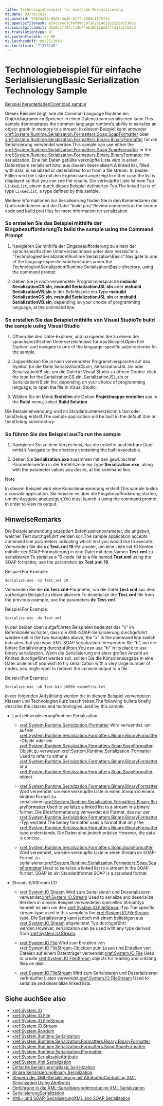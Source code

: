 ```yaml
---
title: Technologiebeispiel für einfache Serialisierung
ms.date: 03/30/2017
ms.assetid: 9d824e16-08d1-4a36-bc7f-2388c1f75f34
ms.openlocfilehash: e5dcc9ec7cf6f996c97262b14020552286c530da
ms.sourcegitcommit: da2dd2772fcf32b44eb18b1cbe8affd17b1753c9
ms.translationtype: HT
ms.contentlocale: de-DE
ms.lasthandoff: 09/27/2019
ms.locfileid: "71353140"
---
```

# <a name="basic-serialization-technology-sample"></a><span data-ttu-id="b2788-102">Technologiebeispiel für einfache Serialisierung</span><span class="sxs-lookup"><span data-stu-id="b2788-102">Basic Serialization Technology Sample</span></span>

[<span data-ttu-id="b2788-103">Beispiel herunterladen</span><span class="sxs-lookup"><span data-stu-id="b2788-103">Download sample</span></span>](https://download.microsoft.com/download/4/7/B/47B2164C-E780-4B10-8DE4-2CB5B886E0A6/Technologies/Serialization/Runtime%20Serialization/Basic.zip.exe)

<span data-ttu-id="b2788-104">Dieses Beispiel zeigt, wie die Common Language Runtime ein Objektdiagramm im Speicher in einen Datenstream serialisieren kann.</span><span class="sxs-lookup"><span data-stu-id="b2788-104">This sample demonstrates the common language runtime's ability to serialize an object graph in memory to a stream.</span></span> <span data-ttu-id="b2788-105">In diesem Beispiel kann entweder <xref:System.Runtime.Serialization.Formatters.Soap.SoapFormatter> oder <xref:System.Runtime.Serialization.Formatters.Binary.BinaryFormatter> für die Serialisierung verwendet werden.</span><span class="sxs-lookup"><span data-stu-id="b2788-105">This sample can use either the <xref:System.Runtime.Serialization.Formatters.Soap.SoapFormatter> or the <xref:System.Runtime.Serialization.Formatters.Binary.BinaryFormatter> for serialization.</span></span> <span data-ttu-id="b2788-106">Eine mit Daten gefüllte verknüpfte Liste wird in einen Dateistream serialisiert bzw. aus diesem deserialisiert.</span><span class="sxs-lookup"><span data-stu-id="b2788-106">A linked list, filled with data, is serialized or deserialized to or from a file stream.</span></span> <span data-ttu-id="b2788-107">In beiden Fällen wird die Liste mit den Ergebnissen angezeigt.</span><span class="sxs-lookup"><span data-stu-id="b2788-107">In either case the list is displayed so that you can see the results.</span></span> <span data-ttu-id="b2788-108">Die verknüpfte Liste ist vom Typ `LinkedList`, einem durch dieses Beispiel definierten Typ.</span><span class="sxs-lookup"><span data-stu-id="b2788-108">The linked list is of type `LinkedList`, a type defined by this sample.</span></span>

<span data-ttu-id="b2788-109">Weitere Informationen zur Serialisierung finden Sie in den Kommentaren der Quellcodedateien und der Datei "build.proj".</span><span class="sxs-lookup"><span data-stu-id="b2788-109">Review comments in the source code and build.proj files for more information on serialization.</span></span>

### <a name="to-build-the-sample-using-the-command-prompt"></a><span data-ttu-id="b2788-110">So erstellen Sie das Beispiel mithilfe der Eingabeaufforderung</span><span class="sxs-lookup"><span data-stu-id="b2788-110">To build the sample using the Command Prompt</span></span>

1. <span data-ttu-id="b2788-111">Navigieren Sie mithilfe der Eingabeaufforderung zu einem der sprachspezifischen Unterverzeichnisse unter dem Verzeichnis "Technologies\Serialization\Runtime Serialization\Basic".</span><span class="sxs-lookup"><span data-stu-id="b2788-111">Navigate to one of the language-specific subdirectories under the Technologies\Serialization\Runtime Serialization\Basic directory, using the command prompt.</span></span>

2. <span data-ttu-id="b2788-112">Geben Sie je nach verwendeter Programmiersprache **msbuild SerializationCS.sln**, **msbuild SerializationJSL.sln** oder **msbuild SerializationVB.sln** in der Befehlszeile ein.</span><span class="sxs-lookup"><span data-stu-id="b2788-112">Type **msbuild SerializationCS.sln**, **msbuild SerializationJSL.sln** or **msbuild SerializationVB.sln**, depending on your choice of programming language, at the command line.</span></span>

### <a name="to-build-the-sample-using-visual-studio"></a><span data-ttu-id="b2788-113">So erstellen Sie das Beispiel mithilfe von Visual Studio</span><span class="sxs-lookup"><span data-stu-id="b2788-113">To build the sample using Visual Studio</span></span>

1. <span data-ttu-id="b2788-114">Öffnen Sie den Datei-Explorer, und navigieren Sie zu einem der sprachspezifischen Unterverzeichnisse für das Beispiel.</span><span class="sxs-lookup"><span data-stu-id="b2788-114">Open File Explorer and navigate to one of the language-specific subdirectories for the sample.</span></span>

2. <span data-ttu-id="b2788-115">Doppelklicken Sie je nach verwendeter Programmiersprache auf das Symbol für die Datei SerializationCS.sln, SerializationJSL.sln oder SerializationVB.sln, um die Datei in Visual Studio zu öffnen.</span><span class="sxs-lookup"><span data-stu-id="b2788-115">Double-click the icon for the SerializationCS.sln, SerializationJSL.sln or SerializationVB.sln file, depending on your choice of programming language, to open the file in Visual Studio.</span></span>

3. <span data-ttu-id="b2788-116">Wählen Sie im Menü **Erstellen** die Option **Projektmappe erstellen** aus.</span><span class="sxs-lookup"><span data-stu-id="b2788-116">In the **Build** menu, select **Build Solution**.</span></span>

 <span data-ttu-id="b2788-117">Die Beispielanwendung wird im Standardunterverzeichnis \bin oder \bin\Debug erstellt.</span><span class="sxs-lookup"><span data-stu-id="b2788-117">The sample application will be built in the default \bin or \bin\Debug subdirectory.</span></span>

### <a name="to-run-the-sample"></a><span data-ttu-id="b2788-118">So führen Sie das Beispiel aus</span><span class="sxs-lookup"><span data-stu-id="b2788-118">To run the sample</span></span>

1. <span data-ttu-id="b2788-119">Navigieren Sie zu dem Verzeichnis, das die erstellte ausführbare Datei enthält.</span><span class="sxs-lookup"><span data-stu-id="b2788-119">Navigate to the directory containing the built executable.</span></span>

2. <span data-ttu-id="b2788-120">Geben Sie **Serialization.exe** zusammen mit den gewünschten Parameterwerten in der Befehlszeile ein.</span><span class="sxs-lookup"><span data-stu-id="b2788-120">Type **Serialization.exe**, along with the parameter values you desire, at the command line.</span></span>

  > [!NOTE]
  > <span data-ttu-id="b2788-121">In diesem Beispiel wird eine Konsolenanwendung erstellt.</span><span class="sxs-lookup"><span data-stu-id="b2788-121">This sample builds a console application.</span></span> <span data-ttu-id="b2788-122">Sie müssen es über die Eingabeaufforderung starten, um die Ausgabe anzuzeigen.</span><span class="sxs-lookup"><span data-stu-id="b2788-122">You must launch it using the command prompt in order to view its output.</span></span>

## <a name="remarks"></a><span data-ttu-id="b2788-123">Hinweise</span><span class="sxs-lookup"><span data-stu-id="b2788-123">Remarks</span></span>

<span data-ttu-id="b2788-124">Die Beispielanwendung akzeptiert Befehlszeilenparameter, die angeben, welcher Test durchgeführt werden soll.</span><span class="sxs-lookup"><span data-stu-id="b2788-124">The sample application accepts command line parameters indicating which test you would like to execute.</span></span> <span data-ttu-id="b2788-125">Verwenden Sie die **sx Test.xml 10**-Parameter, um eine Liste mit 10 Knoten mithilfe der SOAP-Formatierung in eine Datei mit dem Namen **Test.xml** zu serialisieren.</span><span class="sxs-lookup"><span data-stu-id="b2788-125">To serialize a 10-node list to a file named **Test.xml** using the SOAP formatter, use the parameters **sx Test.xml 10**.</span></span>

<span data-ttu-id="b2788-126">Beispiel:</span><span class="sxs-lookup"><span data-stu-id="b2788-126">For Example:</span></span>

```console
Serialize.exe -sx Test.xml 10
```

<span data-ttu-id="b2788-127">Verwenden Sie die **dx Test.xml**-Parameter, um die Datei **Test.xml** aus dem vorherigen Beispiel zu deserialisieren.</span><span class="sxs-lookup"><span data-stu-id="b2788-127">To deserialize the **Test.xml** file from the previous example, use the parameters **dx Test.xml**.</span></span>

<span data-ttu-id="b2788-128">Beispiel:</span><span class="sxs-lookup"><span data-stu-id="b2788-128">For Example:</span></span>

```console
Serialize.exe -dx Test.xml
```

<span data-ttu-id="b2788-129">In den beiden oben aufgeführten Beispielen bedeutet das "x" im Befehlszeilenschalter, dass die XML-SOAP-Serialisierung durchgeführt werden soll.</span><span class="sxs-lookup"><span data-stu-id="b2788-129">In the two examples above, the "x" in the command line switch indicates that you want XML SOAP serialization.</span></span> <span data-ttu-id="b2788-130">Verwenden Sie "b", um die binäre Serialisierung durchzuführen.</span><span class="sxs-lookup"><span data-stu-id="b2788-130">You can use "b" in its place to use binary serialization.</span></span> <span data-ttu-id="b2788-131">Wenn die Serialisierung mit einer großen Anzahl an Knoten durchgeführt werden soll, sollten Sie die Konsolenausgabe in eine Datei umleiten.</span><span class="sxs-lookup"><span data-stu-id="b2788-131">If you wish to try serialization with a very large number of nodes, you might want to redirect the console output to a file.</span></span>

<span data-ttu-id="b2788-132">Beispiel:</span><span class="sxs-lookup"><span data-stu-id="b2788-132">For Example:</span></span>

```console
Serialize.exe -sb Test.bin 10000 >somefile.txt
```

<span data-ttu-id="b2788-133">In der folgenden Aufzählung werden die in diesem Beispiel verwendeten Klassen und Technologien kurz beschrieben.</span><span class="sxs-lookup"><span data-stu-id="b2788-133">The following bullets briefly describe the classes and technologies used by this sample.</span></span>

- <span data-ttu-id="b2788-134">Laufzeitserialisierung</span><span class="sxs-lookup"><span data-stu-id="b2788-134">Runtime Serialization</span></span>

  - <span data-ttu-id="b2788-135"><xref:System.Runtime.Serialization.IFormatter> Wird verwendet, um auf ein <xref:System.Runtime.Serialization.Formatters.Binary.BinaryFormatter>-Objekt oder ein <xref:System.Runtime.Serialization.Formatters.Soap.SoapFormatter>-Objekt zu verweisen.</span><span class="sxs-lookup"><span data-stu-id="b2788-135"><xref:System.Runtime.Serialization.IFormatter> Used to refer to either a <xref:System.Runtime.Serialization.Formatters.Binary.BinaryFormatter> or a <xref:System.Runtime.Serialization.Formatters.Soap.SoapFormatter> object.</span></span>

  - <span data-ttu-id="b2788-136"><xref:System.Runtime.Serialization.Formatters.Binary.BinaryFormatter> Wird verwendet, um eine verknüpfte Liste in einen Stream in einem binären Format zu serialisieren.</span><span class="sxs-lookup"><span data-stu-id="b2788-136"><xref:System.Runtime.Serialization.Formatters.Binary.BinaryFormatter> Used to serialize a linked list to a stream in a binary format.</span></span> <span data-ttu-id="b2788-137">Die Binärformatierung verwendet ein Format, das nur der <xref:System.Runtime.Serialization.Formatters.Binary.BinaryFormatter>-Typ versteht.</span><span class="sxs-lookup"><span data-stu-id="b2788-137">The binary formatter uses a format that only the <xref:System.Runtime.Serialization.Formatters.Binary.BinaryFormatter> type understands.</span></span> <span data-ttu-id="b2788-138">Die Daten sind jedoch präzise.</span><span class="sxs-lookup"><span data-stu-id="b2788-138">However, the data is concise.</span></span>

  - <span data-ttu-id="b2788-139"><xref:System.Runtime.Serialization.Formatters.Soap.SoapFormatter> Wird verwendet, um eine verknüpfte Liste in einen Stream im SOAP-Format zu serialisieren.</span><span class="sxs-lookup"><span data-stu-id="b2788-139"><xref:System.Runtime.Serialization.Formatters.Soap.SoapFormatter> Used to serialize a linked list to a stream in the SOAP format.</span></span> <span data-ttu-id="b2788-140">SOAP ist ein Standardformat.</span><span class="sxs-lookup"><span data-stu-id="b2788-140">SOAP is a standard format.</span></span>

- <span data-ttu-id="b2788-141">Stream-E/A</span><span class="sxs-lookup"><span data-stu-id="b2788-141">Stream I/O</span></span>

  - <span data-ttu-id="b2788-142"><xref:System.IO.Stream> Wird zum Serialisieren und Deserialisieren verwendet.</span><span class="sxs-lookup"><span data-stu-id="b2788-142"><xref:System.IO.Stream> Used to serialize and deserialize.</span></span> <span data-ttu-id="b2788-143">Bei dem in diesem Beispiel verwendeten speziellen Streamtyp handelt es sich um den <xref:System.IO.FileStream>-Typ.</span><span class="sxs-lookup"><span data-stu-id="b2788-143">The specific stream type used in this sample is the <xref:System.IO.FileStream> type.</span></span> <span data-ttu-id="b2788-144">Die Serialisierung kann jedoch mit einem beliebigen aus <xref:System.IO.Stream> abgeleitetet Typ durchgeführt werden.</span><span class="sxs-lookup"><span data-stu-id="b2788-144">However, serialization can be used with any type derived from <xref:System.IO.Stream>.</span></span>

  - <span data-ttu-id="b2788-145"><xref:System.IO.File> Wird zum Erstellen von <xref:System.IO.FileStream>-Objekten zum Lesen und Erstellen von Dateien auf einem Datenträger verwendet.</span><span class="sxs-lookup"><span data-stu-id="b2788-145"><xref:System.IO.File> Used to create <xref:System.IO.FileStream> objects for reading and creating files on disk.</span></span>

  - <span data-ttu-id="b2788-146"><xref:System.IO.FileStream> Wird zum Serialisieren und Deserialisieren verknüpfter Listen verwendet.</span><span class="sxs-lookup"><span data-stu-id="b2788-146"><xref:System.IO.FileStream> Used to serialize and deserialize linked lists.</span></span>

## <a name="see-also"></a><span data-ttu-id="b2788-147">Siehe auch</span><span class="sxs-lookup"><span data-stu-id="b2788-147">See also</span></span>

- <xref:System.IO>
- <xref:System.IO.File>
- <xref:System.IO.FileStream>
- <xref:System.IO.Stream>
- <xref:System.Random>
- <xref:System.Runtime.Serialization>
- <xref:System.Runtime.Serialization.Formatters.Binary.BinaryFormatter>
- <xref:System.Runtime.Serialization.Formatters.Soap.SoapFormatter>
- <xref:System.Runtime.Serialization.IFormatter>
- <xref:System.SerializableAttribute>
- <xref:System.Xml.Serialization>
- [<span data-ttu-id="b2788-148">Einfache Serialisierung</span><span class="sxs-lookup"><span data-stu-id="b2788-148">Basic Serialization</span></span>](../../../docs/standard/serialization/basic-serialization.md)
- [<span data-ttu-id="b2788-149">Binäre Serialisierung</span><span class="sxs-lookup"><span data-stu-id="b2788-149">Binary Serialization</span></span>](../../../docs/standard/serialization/binary-serialization.md)
- [<span data-ttu-id="b2788-150">Steuern der XML-Serialisierung mit Attributen</span><span class="sxs-lookup"><span data-stu-id="b2788-150">Controlling XML Serialization Using Attributes</span></span>](../../../docs/standard/serialization/controlling-xml-serialization-using-attributes.md)
- [<span data-ttu-id="b2788-151">Einführung in die XML-Serialisierung</span><span class="sxs-lookup"><span data-stu-id="b2788-151">Introducing XML Serialization</span></span>](../../../docs/standard/serialization/introducing-xml-serialization.md)
- [<span data-ttu-id="b2788-152">Serialisierung</span><span class="sxs-lookup"><span data-stu-id="b2788-152">Serialization</span></span>](../../../docs/standard/serialization/index.md)
- [<span data-ttu-id="b2788-153">XML- und SOAP-Serialisierung</span><span class="sxs-lookup"><span data-stu-id="b2788-153">XML and SOAP Serialization</span></span>](../../../docs/standard/serialization/xml-and-soap-serialization.md)
